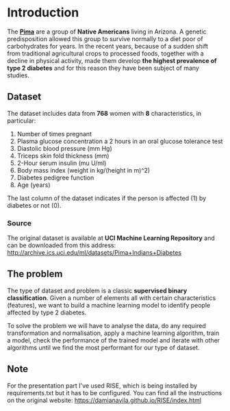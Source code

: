 # Introduction

The **[Pima](https://en.wikipedia.org/wiki/Pima_people)** are a group of **Native Americans** living in Arizona. A genetic predisposition allowed this group to survive normally to a diet poor of carbohydrates for years. In the recent years, because of a sudden shift from traditional agricultural crops to processed foods, together with a decline in physical activity, made them develop **the highest prevalence of type 2 diabetes** and for this reason they have been subject of many studies.

## Dataset

The dataset includes data from **768** women with **8** characteristics, in particular:

1. Number of times pregnant
2. Plasma glucose concentration a 2 hours in an oral glucose tolerance test
3. Diastolic blood pressure (mm Hg)
4. Triceps skin fold thickness (mm)
5. 2-Hour serum insulin (mu U/ml)
6. Body mass index (weight in kg/(height in m)^2)
7. Diabetes pedigree function
8. Age (years)

The last column of the dataset indicates if the person is affected (1) by diabetes or not (0).

### Source

The original dataset is available at **UCI Machine Learning Repository** and can be downloaded from this address: http://archive.ics.uci.edu/ml/datasets/Pima+Indians+Diabetes

## The problem

The type of dataset and problem is a classic **supervised binary classification**. Given a number of elements all with certain characteristics (features), we want to build a machine learning model to identify people affected by type 2 diabetes.

To solve the problem we will have to analyse the data, do any required transformation and normalisation, apply a machine learning algorithm, train a model, check the performance of the trained model and iterate with other algorithms until we find the most performant for our type of dataset.

## Note

For the presentation part I've used RISE, which is being installed by requirements.txt but it has to be configured. You can find all the instructions on the original website: https://damianavila.github.io/RISE/index.html
